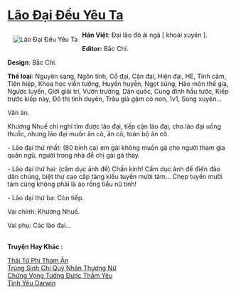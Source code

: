 <a href="https://utruyen.com/lao-dai-deu-yeu-ta/22056/" title="Lão Đại Đều Yêu Ta"><h1>Lão Đại Đều Yêu Ta</h1></a><div style="display:table"><img align="right" style="float: left; padding: 10px;" src="https://utruyen.com/images/story/200x260/lao-dai-deu-yeu-ta.jpg" alt="Lão Đại Đều Yêu Ta"><b>Hán Việt</b>: Đại lão đô ái ngã [ khoái xuyên ].<p></p><b>Editor:</b> Bắc Chỉ.<p></p><b>Design</b>: Bắc Chỉ. <p></p><b>Thể loại</b>: Nguyên sang, Ngôn tình, Cổ đại, Cận đại, Hiện đại, HE, Tình cảm, Tiên hiệp, Khoa học viễn tưởng, Huyền huyễn, Ngọt sủng, Hào môn thế gia, Ngược luyến, Giới giải trí, Vườn trường, Dân quốc, Cung đình hầu tước, Kiếp trước kiếp này, Đô thị tình duyên, Trâu già gặm cỏ non, 1v1, Song xuyên...<p></p>Văn án.<p></p>Khương Nhuế chỉ nghĩ tìm được lão đại, tiếp cận lão đại, cho lão đại uống thuốc, nhưng lão đại muốn ăn cô, ăn cô, toàn bộ ăn cô.<p></p>- Lão đại thứ nhất: (80 binh ca) em gái không muốn gả cho người tham gia quân ngũ, người trong nhà để chị gái gả thay.<p></p>- Lão đại thứ hai: (cấm dục ảnh đế) Chấn kinh! Cấm dục ảnh đế điên đảo dân chúng, biệt thự cao cấp tàng kiều tuyến mười tám... Chẹp tuyến mười tám cũng không phải là áo rồng tiểu nữ tinh!<p></p>- Lão đại thứ ba: Còn tiếp.<p></p>Vai chính: Khương Nhuế.<p></p>Vai phụ: Các lão đại...</div><p><br><b>Truyện Hay Khác :</b></p><a href="https://utruyen.com/thai-tu-phi-tham-an/10268/" alt="Thái Tử Phi Tham Ăn">Thái Tử Phi Tham Ăn</a><br/><a href="https://github.com/quanluxury/truyenhot/tree/master/truyenhay/13344/" alt="Trùng Sinh Chi Quỷ Nhãn Thương Nữ">Trùng Sinh Chi Quỷ Nhãn Thương Nữ</a><br/><a href="https://github.com/quanluxury/ngontinh_sac/tree/master/truyenhay/22188/" alt="Chứng Vọng Tưởng Được Thầm Yêu">Chứng Vọng Tưởng Được Thầm Yêu</a><br/><a href="https://github.com/quanluxury/ngontinhhot/tree/master/truyenhay/18910/" alt="Tình Yêu Darwin">Tình Yêu Darwin</a><br/>